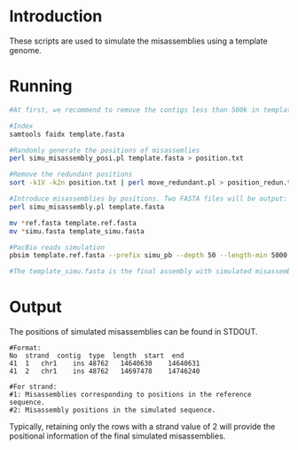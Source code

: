 # Introduction
These scripts are used to simulate the misassemblies using a template genome.

# Running
```bash
#At first, we recommend to remove the contigs less than 500k in template.fasta and split the template.fasta from Ns.

#Index
samtools faidx template.fasta

#Randomly generate the positions of misassemlies
perl simu_misassembly_posi.pl template.fasta > position.txt

#Remove the redundant positions 
sort -k1V -k2n position.txt | perl move_redundant.pl > position_redun.txt

#Introduce misassemblies by positions. Two FASTA files will be output: one for the reference and one for simulation.
perl simu_misassembly.pl template.fasta

mv *ref.fasta template.ref.fasta
mv *simu.fasta template_simu.fasta

#PacBio reads simulation
pbsim template.ref.fasta --prefix simu_pb --depth 50 --length-min 5000 --length-max 50000 --hmm_model XXX/P6C4.model --length-mean 20000

#The template_simu.fasta is the final assembly with simulated misassemblies, and the template.ref.fasta is the reference.
```

# Output 
The positions of simulated misassemblies can be found in STDOUT.
```
#Format:
No  strand  contig  type  length  start  end
41	1	chr1	ins	48762	14640630	14640631
41	2	chr1	ins	48762	14697478	14746240

#For strand:
#1: Misassemblies corresponding to positions in the reference sequence.
#2: Misassembly positions in the simulated sequence.
```
Typically, retaining only the rows with a strand value of 2 will provide the positional information of the final simulated misassemblies.
